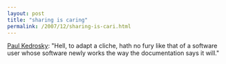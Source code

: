 ```yaml
---
layout: post
title: "sharing is caring"
permalink: /2007/12/sharing-is-cari.html
---
```


<p><a href="http://paul.kedrosky.com/archives/2007/12/26/google_security.html">Paul Kedrosky</a>:  "Hell, to adapt a cliche, hath no fury like that of a software user whose software newly works the way the documentation says it will."</p>



